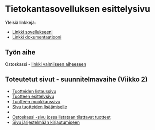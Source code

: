 # Tietokantasovelluksen esittelysivu

Yleisiä linkkejä:

* [Linkki sovellukseeni](https://aarojunt.users.cs.helsinki.fi/tsoha-aaroj/tuotelista.html)
* [Linkki dokumentaatiooni](https://github.com/aarojun/tsoha-aaroj/tree/master/doc/dokumentaatio.pdf)

## Työn aihe

Ostoskassi - [linkki valmiiseen aiheeseen](http://advancedkittenry.github.io/suunnittelu_ja_tyoymparisto/aiheet/Ostoskassi.html) 


## Toteutetut sivut - suunnitelmavaihe (Viikko 2)
* [Tuotteiden listaussivu](https://aarojunt.users.cs.helsinki.fi/tsoha-aaroj/tuotelista.html)
* [Tuotteen esittelysivu](https://aarojunt.users.cs.helsinki.fi/tsoha-aaroj/product_show.html)
* [Tuotteen muokkaussivu](https://aarojunt.users.cs.helsinki.fi/tsoha-aaroj/product_modify.html)
* [Sivu tuotteiden lisäämiselle](https://aarojunt.users.cs.helsinki.fi/tsoha-aaroj/product_add.html)
* 
* [Ostoskassi -sivu jossa listataan tilattavat tuotteet](https://aarojunt.users.cs.helsinki.fi/tsoha-aaroj/ostoskassi.html)
* [Sivu järjestelmään kirjautumiseen](https://aarojunt.users.cs.helsinki.fi/tsoha-aaroj/login.html)
